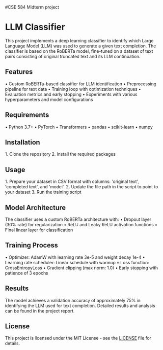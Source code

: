 #CSE 584 Midterm project

# LLM Classifier

This project implements a deep learning classifier to identify which Large Language Model (LLM) was used to generate a given text completion. The classifier is based on the RoBERTa model, fine-tuned on a dataset of text pairs consisting of original truncated text and its LLM continuation.

## Features

•⁠  ⁠Custom RoBERTa-based classifier for LLM identification
•⁠  ⁠Preprocessing pipeline for text data
•⁠  ⁠Training loop with optimization techniques
•⁠  ⁠Evaluation metrics and early stopping
•⁠  ⁠Experiments with various hyperparameters and model configurations

## Requirements

•⁠  ⁠Python 3.7+
•⁠  ⁠PyTorch
•⁠  ⁠Transformers
•⁠  ⁠pandas
•⁠  ⁠scikit-learn
•⁠  ⁠numpy

## Installation

1.⁠ ⁠Clone the repository
2.⁠ ⁠Install the required packages
   
## Usage

1.⁠ ⁠Prepare your dataset in CSV format with columns: 'original text', 'completed text', and 'model'.
2.⁠ ⁠Update the file path in the script to point to your dataset
3.⁠ ⁠Run the training script

## Model Architecture

The classifier uses a custom RoBERTa architecture with:
•⁠  ⁠Dropout layer (30% rate) for regularization
•⁠  ⁠ReLU and Leaky ReLU activation functions
•⁠  ⁠Final linear layer for classification

## Training Process

•⁠  ⁠Optimizer: AdamW with learning rate 3e-5 and weight decay 1e-4
•⁠  ⁠Learning rate scheduler: Linear schedule with warmup
•⁠  ⁠Loss function: CrossEntropyLoss
•⁠  ⁠Gradient clipping (max norm: 1.0)
•⁠  ⁠Early stopping with patience of 3 epochs

## Results

The model achieves a validation accuracy of approximately 75% in identifying the LLM used for text completion. Detailed results and analysis can be found in the project report.

## License

This project is licensed under the MIT License - see the [LICENSE](LICENSE) file for details.
